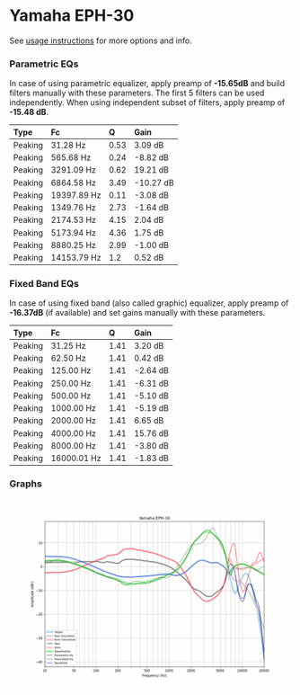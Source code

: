 # Yamaha EPH-30
See [usage instructions](https://github.com/jaakkopasanen/AutoEq#usage) for more options and info.

### Parametric EQs
In case of using parametric equalizer, apply preamp of **-15.65dB** and build filters manually
with these parameters. The first 5 filters can be used independently.
When using independent subset of filters, apply preamp of **-15.48 dB**.

| Type    | Fc          |    Q | Gain      |
|:--------|:------------|:-----|:----------|
| Peaking | 31.28 Hz    | 0.53 | 3.09 dB   |
| Peaking | 565.68 Hz   | 0.24 | -8.82 dB  |
| Peaking | 3291.09 Hz  | 0.62 | 19.21 dB  |
| Peaking | 6864.58 Hz  | 3.49 | -10.27 dB |
| Peaking | 19397.89 Hz | 0.11 | -3.08 dB  |
| Peaking | 1349.76 Hz  | 2.73 | -1.64 dB  |
| Peaking | 2174.53 Hz  | 4.15 | 2.04 dB   |
| Peaking | 5173.94 Hz  | 4.36 | 1.75 dB   |
| Peaking | 8880.25 Hz  | 2.99 | -1.00 dB  |
| Peaking | 14153.79 Hz | 1.2  | 0.52 dB   |

### Fixed Band EQs
In case of using fixed band (also called graphic) equalizer, apply preamp of **-16.37dB**
(if available) and set gains manually with these parameters.

| Type    | Fc          |    Q | Gain     |
|:--------|:------------|:-----|:---------|
| Peaking | 31.25 Hz    | 1.41 | 3.20 dB  |
| Peaking | 62.50 Hz    | 1.41 | 0.42 dB  |
| Peaking | 125.00 Hz   | 1.41 | -2.64 dB |
| Peaking | 250.00 Hz   | 1.41 | -6.31 dB |
| Peaking | 500.00 Hz   | 1.41 | -5.10 dB |
| Peaking | 1000.00 Hz  | 1.41 | -5.19 dB |
| Peaking | 2000.00 Hz  | 1.41 | 6.65 dB  |
| Peaking | 4000.00 Hz  | 1.41 | 15.76 dB |
| Peaking | 8000.00 Hz  | 1.41 | -3.80 dB |
| Peaking | 16000.01 Hz | 1.41 | -1.83 dB |

### Graphs
![](./Yamaha%20EPH-30.png)